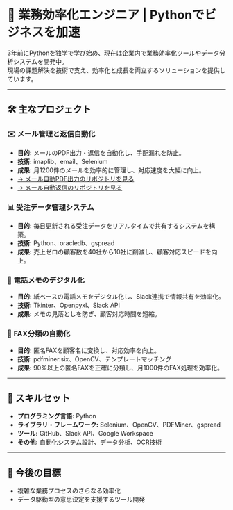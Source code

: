 # 🚀 **業務効率化エンジニア | Pythonでビジネスを加速**
3年前にPythonを独学で学び始め、現在は企業内で業務効率化ツールやデータ分析システムを開発中。  
現場の課題解決を技術で支え、効率化と成長を両立するソリューションを提供しています。

---

## 🛠 **主なプロジェクト**
### ✉️ **メール管理と返信自動化**
- **目的:** メールのPDF出力・返信を自動化し、手配漏れを防止。  
- **技術:** imaplib、email、Selenium  
- **成果:** 月1200件のメールを効率的に管理し、対応速度を大幅に向上。
- [→ メール自動PDF出力のリポジトリを見る](https://github.com/vinsantgrappa/Auto-Mail-Printer)
- [→ メール自動返信のリポジトリを見る](https://github.com/vinsantgrappa/Auto_Mail_Reply)

### 📊 **受注データ管理システム**
- **目的:** 毎日更新される受注データをリアルタイムで共有するシステムを構築。  
- **技術:** Python、oracledb、gspread  
- **成果:** 売上ゼロの顧客数を40社から10社に削減し、顧客対応スピードを向上。

### 📝 **電話メモのデジタル化**
- **目的:** 紙ベースの電話メモをデジタル化し、Slack連携で情報共有を効率化。  
- **技術:** Tkinter、Openpyxl、Slack API  
- **成果:** メモの見落としを防ぎ、顧客対応時間を短縮。

### 📠 **FAX分類の自動化**
- **目的:** 匿名FAXを顧客名に変換し、対応効率を向上。  
- **技術:** pdfminer.six、OpenCV、テンプレートマッチング  
- **成果:** 90%以上の匿名FAXを正確に分類し、月1000件のFAX処理を効率化。

---

## 🔧 **スキルセット**
- **プログラミング言語:** Python 
- **ライブラリ・フレームワーク:** Selenium、OpenCV、PDFMiner、gspread  
- **ツール:** GitHub、Slack API、Google Workspace  
- **その他:** 自動化システム設計、データ分析、OCR技術  

---

## 🌱 **今後の目標**
- 複雑な業務プロセスのさらなる効率化  
- データ駆動型の意思決定を支援するツール開発  
